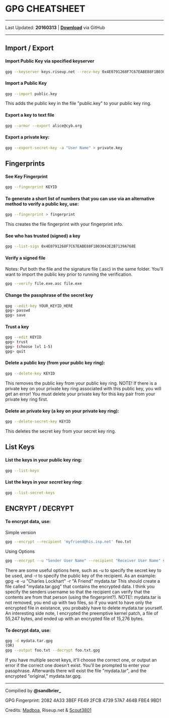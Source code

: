 # GPG CHEATSHEET

---
Last Updated: **20160313** | [**Download**](https://github.com/sandbrier/solid-umbrella/blob/master/GPGcheatsheet.md) via GitHub

---
## Import / Export
#### Import Public Key via specified keyserver
```sh
gpg --keyserver keys.riseup.net --recv-key 0x4E0791268F7C67EABE88F1B03043E2B7139A768E
```

#### Import a Public Key
```sh
gpg --import public.key
```
This adds the public key in the file "public.key" to your public key ring.

#### Export a key to text file
```sh
gpg --armor --export alice@cyb.org
```

#### Export a private key:
```sh
gpg --export-secret-key -a "User Name" > private.key
```
## Fingerprints
#### See Key Fingerprint
```sh
gpg --fingerprint KEYID
```
#### To generate a short list of numbers that you can use via an alternative method to verify a public key, use:
```sh
gpg --fingerprint > fingerprint
```
This creates the file fingerprint with your fingerprint info.

#### See who has trusted (signed) a key
```sh
gpg --list-sigs 0x4E0791268F7C67EABE88F1B03043E2B7139A768E
```

#### Verify a signed file
Notes: Put both the file and the signature file (.asc) in the same folder. You'll want to import the public key prior to running the verification.
```sh
gpg --verify file.exe.asc file.exe
```

#### Change the passphrase of the secret key
```sh
gpg --edit-key YOUR_KEYID_HERE
gpg> passwd
gpg> save
```

#### Trust a key
```sh
gpg --edit KEYID
gpg> trust
gpg> (choose lvl 1-5)
gpg> quit
```

#### Delete a public key (from your public key ring):
```sh
gpg --delete-key KEYID
```
This removes the public key from your public key ring.
NOTE! If there is a private key on your private key ring associated with this public key, you will get an error! You must delete your private key for this key pair from your private key ring first.

#### Delete an private key (a key on your private key ring):
```sh
gpg --delete-secret-key KEYID
```
This deletes the secret key from your secret key ring.

## List Keys
#### List the keys in your public key ring:
```sh
gpg --list-keys
```

#### List the keys in your *secret* key ring:
```sh
gpg --list-secret-keys
```
## ENCRYPT / DECRYPT
#### To encrypt data, use:
Simple version
```sh
gpg --encrypt --recipient 'myfriend@his.isp.net' foo.txt
```
Using Options
```sh
gpg --encrypt --u "Sender User Name" --recipient "Receiver User Name" somefile
```
There are some useful options here, such as -u to specify the secret key to be used, and -r to specify the public key of the recipient.
As an example: gpg -e -u "Charles Lockhart" -r "A Friend" mydata.tar
This should create a file called "mydata.tar.gpg" that contains the encrypted data. I think you specify the senders username so that the recipient can verify that the contents are from that person (using the fingerprint?).
NOTE!: mydata.tar is not removed, you end up with two files, so if you want to have only the encrypted file in existance, you probably have to delete mydata.tar yourself.
An interesting side note, I encrypted the preemptive kernel patch, a file of 55,247 bytes, and ended up with an encrypted file of 15,276 bytes.

#### To decrypt data, use:
```sh
gpg -d mydata.tar.gpg
(OR)
gpg --output foo.txt --decrypt foo.txt.gpg
```

If you have multiple secret keys, it'll choose the correct one, or output an error if the correct one doesn't exist. You'll be prompted to enter your passphrase. Afterwards there will exist the file "mydata.tar", and the encrypted "original," mydata.tar.gpg.

---
Compilied by **@sandbrier_** 

GPG Fingerprint: 2082 4A33 3BEF FE49 2FCB  4739 57A7 464B FBE4 9BD1

Credits: [Madboa](https://www.madboa.com/geek/gpg-quickstart/), Riseup.net & [Scout3801](http://irtfweb.ifa.hawaii.edu/~lockhart/gpg/gpg-cs.html)